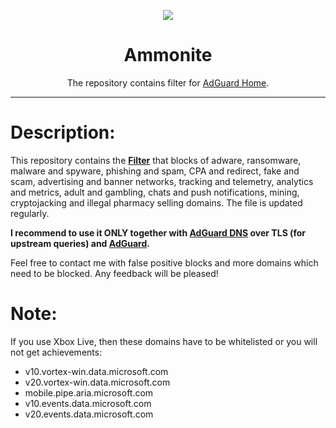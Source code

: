 <p align="center">
<img src="https://raw.githubusercontent.com/LazyAspect/Ammonite/master/1.png" />
</p>

<h1 align="center">Ammonite</h1>

<p align="center">The repository contains filter for <a href="https://adguard.com/en/adguard-home.html">AdGuard Home</a>.</p>

***

# Description:

This repository contains the <b><a href="https://lazyaspect.github.io/Ammonite/filter.txt">Filter</a></b> that blocks of adware, ransomware, malware and spyware, phishing and spam, CPA and redirect, fake and scam, advertising and banner networks, tracking and telemetry, analytics and metrics, adult and gambling, chats and push notifications, mining, cryptojacking and illegal pharmacy selling domains. The file is updated regularly.

<b>I recommend to use it ONLY together with <a href="https://adguard.com/en/adguard-dns/overview.html">AdGuard DNS</a> over TLS (for upstream queries) and <a href="https://adguard.com/en/welcome.html#products">AdGuard</a>.</b>

Feel free to contact me with false positive blocks and more domains which need to be blocked. Any feedback will be pleased!

# Note:

If you use Xbox Live, then these domains have to be whitelisted or you will not get achievements:

- v10.vortex-win.data.microsoft.com
- v20.vortex-win.data.microsoft.com
- mobile.pipe.aria.microsoft.com
- v10.events.data.microsoft.com
- v20.events.data.microsoft.com
